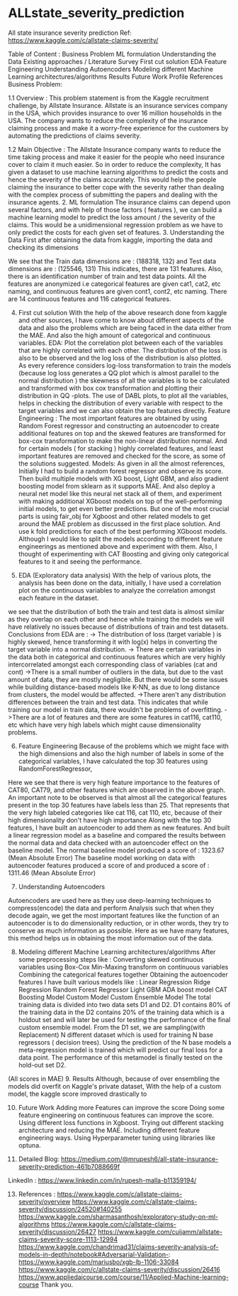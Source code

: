 # ALLstate_severity_prediction


All state insurance severity prediction
Ref: https://www.kaggle.com/c/allstate-claims-severity/

Table of Content :
Business Problem
ML formulation
Understanding the Data
Existing approaches / Literature Survey
First cut solution
EDA
Feature Engineering
Understanding Autoencoders
Modeling different Machine Learning architectures/algorithms
Results
Future Work
Profile
References
Business Problem:

1.1 Overview :
This problem statement is from the Kaggle recruitment challenge, by Allstate Insurance. Allstate is an insurance services company in the USA, which provides insurance to over 16 million households in the USA. The company wants to reduce the complexity of the insurance claiming process and make it a worry-free experience for the customers by automating the predictions of claims severity.

1.2 Main Objective :
The Allstate Insurance company wants to reduce the time taking process and make it easier for the people who need insurance cover to claim it much easier.
So in order to reduce the complexity, It has given a dataset to use machine learning algorithms to predict the costs and hence the severity of the claims accurately. This would help the people claiming the insurance to better cope with the severity rather than dealing with the complex process of submitting the papers and dealing with the insurance agents.
2. ML formulation
The insurance claims can depend upon several factors, and with help of those factors ( features ), we can build a machine learning model to predict the loss amount / the severity of the claims. This would be a unidimensional regression problem as we have to only predict the costs for each given set of features.
3. Understanding the Data
First after obtaining the data from kaggle, importing the data and checking its dimensions

We see that the Train data dimensions are : (188318, 132) and Test data dimensions are : (125546, 131)
This indicates, there are 131 features. Also, there is an identification number of train and test data points.
All the features are anonymized i.e categorical features are given cat1, cat2, etc naming, and continuous features are given cont1, cont2, etc naming.
There are 14 continuous features and 116 categorical features.



4. First cut solution
With the help of the above research done from kaggle and other sources, I have come to know about different aspects of the data and also the problems which are being faced in the data either from the MAE. And also the high amount of categorical and continuous variables.
EDA:
Plot the correlation plot between each of the variables that are highly correlated with each other. The distribution of the loss is also to be observed and the log loss of the distribution is also plotted. As every reference considers log-loss transformation to train the models (because log loss generates a QQ plot which is almost parallel to the normal distribution ) the skewness of all the variables is to be calculated and transformed with box cox transformation and plotting their distribution in QQ -plots. The use of DABL plots, to plot all the variables, helps in checking the distribution of every variable with respect to the target variables and we can also obtain the top features directly.
Feature Engineering :
The most important features are obtained by using Random Forest regressor and constructing an autoencoder to create additional features on top and the skewed features are transformed for box-cox transformation to make the non-linear distribution normal. And for certain models ( for stacking ) highly correlated features, and least important features are removed and checked for the score, as some of the solutions suggested.
Models:
As given in all the almost references, Initially I had to build a random forest regressor and observe its score. Then build multiple models with XG boost, Light GBM, and also gradient boosting model from sklearn as it supports MAE. And also deploy a neural net model like this neural net stack all of them, and experiment with making additional XGboost models on top of the well-performing initial models, to get even better predictions. But one of the most crucial parts is using fair_obj for Xgboost and other related models to get around the MAE problem as discussed in the first place solution. And use k fold predictions for each of the best performing XGboost models. Although I would like to split the models according to different feature engineerings as mentioned above and experiment with them. Also, I thought of experimenting with CAT Boosting and giving only categorical features to it and seeing the performance.

5. EDA (Exploratory data analysis)
With the help of various plots, the analysis has been done on the data, initially, I have used a correlation plot on the continuous variables to analyze the correlation amongst each feature in the dataset.




we see that the distribution of both the train and test data is almost similar as they overlap on each other and hence while training the models we will have relatively no issues because of distributions of train and test datasets.
Conclusions from EDA are :
-> The distribution of loss (target variable ) is highly skewed, hence transforming it with log(x) helps in converting the target variable into a normal distribution.
-> There are certain variables in the data both in categorical and continuous features which are very highly intercorrelated amongst each corresponding class of variables (cat and cont)
->There is a small number of outliers in the data, but due to the vast amount of data, they are mostly negligible. But there would be some issues while building distance-based models like K-NN, as due to long distance from clusters, the model would be affected.
->There aren't any distribution differences between the train and test data. This indicates that while training our model in train data, there wouldn't be problems of overfitting.
->There are a lot of features and there are some features in cat116, cat110, etc which have very high labels which might cause dimensionality problems.

6. Feature Engineering
Because of the problems which we might face with the high dimensions and also the high number of labels in some of the categorical variables, I have calculated the top 30 features using RandomForestRegressor,


Here we see that there is very high feature importance to the features of CAT80, CAT79, and other features which are observed in the above graph. An important note to be observed is that almost all the categorical features present in the top 30 features have labels less than 25. That represents that the very high labeled categories like cat 116, cat 110, etc, because of their high dimensionality don't have high importance
Along with the top 30 features, I have built an autoencoder to add them as new features.
And built a linear regression model as a baseline and compared the results between the normal data and data checked with an autoencoder effect on the baseline model.
The normal baseline model produced a score of :
1323.67 (Mean Absolute Error)
The baseline model working on data with autoencoder features produced a score of and produced a score of :
1311.46 (Mean Absolute Error)

7. Understanding Autoencoders

Autoencoders are used here as they use deep-learning techniques to compress(encode) the data and perform Analysis such that when they decode again, we get the most important features like the function of an autoencoder is to do dimensionality reduction, or in other words, they try to conserve as much information as possible. Here as we have many features, this method helps us in obtaining the most information out of the data.


8. Modeling different Machine Learning architectures/algorithms
After some preprocessing steps like :
Converting skewed continuous variables using Box-Cox
Min-Maxing transform on continuous variables
Combining the categorical features together
Obtaining the autoencoder features
I have built various models like :
Linear Regression
Ridge Regression
Random Forest Regressor
Light GBM
ADA boost model
CAT Boosting Model
Custom Model
Custom Ensemble Model
The total training data is divided into two data sets D1 and D2. D1 contains 80% of the training data in the D2 contains 20% of the training data which is a holdout set and will later be used for testing the performance of the final custom ensemble model. From the D1 set, we are sampling(with Replacement) N different dataset which is used for training N base regressors ( decision trees). Using the prediction of the N base models a meta-regression model is trained which will predict our final loss for a data point. The performance of this metamodel is finally tested on the hold-out set D2.



(All scores in MAE)
9. Results
Although, because of over ensembling the models did overfit on Kaggle's private dataset, With the help of a custom model, the kaggle score improved drastically to 

10. Future Work
Adding more Features can improve the score
Doing some feature engineering on continuous features can improve the score.
Using different loss functions in Xgboost.
Trying out different stacking architecture and reducing the MAE.
Including different feature engineering ways.
Using Hyperparameter tuning using libraries like optuna.

12. Detailed Blog: https://medium.com/@mrupesh6/all-state-insurance-severity-prediction-461b7088669f


LinkedIn :
https://www.linkedin.com/in/rupesh-malla-b11359194/

13. References :
https://www.kaggle.com/c/allstate-claims-severity/overview
https://www.kaggle.com/c/allstate-claims-severity/discussion/24520#140255
https://www.kaggle.com/sharmasanthosh/exploratory-study-on-ml-algorithms
https://www.kaggle.com/c/allstate-claims-severity/discussion/26427
https://www.kaggle.com/cuijamm/allstate-claims-severity-score-1113-12994
https://www.kaggle.com/chandrimad31/claims-severity-analysis-of-models-in-depth/notebook#Adversarial-Validation-:
https://www.kaggle.com/mariusbo/xgb-lb-1106-33084
https://www.kaggle.com/c/allstate-claims-severity/discussion/26416
https://www.appliedaicourse.com/course/11/Applied-Machine-learning-course
Thank you.







